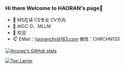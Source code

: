### Hi there Welcome to HAORAN's page👋
- 🔭 MS在读 CS专业 CV方向 
- 🌱 AIGC-D、MLLM
- 💬 欢迎
- 📫 EMail：haoranchr@163.com   微信：CHRCHN133


[![Anurag's GitHub stats](https://github-readme-stats.vercel.app/api?username=MuskAI)](https://github.com/anuraghazra/github-readme-stats)

[![Top Langs](https://github-readme-stats.vercel.app/api/top-langs/?username=MuskAI&layout=compact)](https://github.com/anuraghazra/github-readme-stats)

